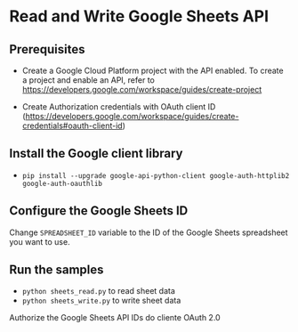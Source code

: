 # Read and Write Google Sheets API


## Prerequisites

* Create a Google Cloud Platform project with the API enabled. To create a project and enable an API, refer to https://developers.google.com/workspace/guides/create-project

* Create Authorization credentials with OAuth client ID (https://developers.google.com/workspace/guides/create-credentials#oauth-client-id)


## Install the Google client library

* `pip install --upgrade google-api-python-client google-auth-httplib2 google-auth-oauthlib`


## Configure the Google Sheets ID

Change `SPREADSHEET_ID` variable to the ID of the Google Sheets spreadsheet you want to use.


## Run the samples

* `python sheets_read.py` to read sheet data
* `python sheets_write.py` to write sheet data


Authorize the Google Sheets API
IDs do cliente OAuth 2.0


